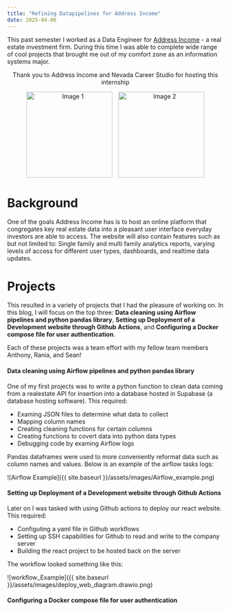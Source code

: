 ```yaml
---
title: "Refining Datapipelines for Address Income"
date: 2025-04-06
---
```

This past semester I worked as a Data Engineer for [Address Income](https://www.addressincome.com/company/about-us) - a real estate investment firm. During this time I was able to complete wide range of cool projects that brought me out of my comfort zone as an information systems major. 

<div align="center">
  <p>Thank you to Address Income and Nevada Career Studio for hosting this internship</p>

  <img src="{{ site.baseurl }}/assets/images/NevadaLogo.png" alt="Image 1" width="200" style="margin-right: 10px;">
  <img src="{{ site.baseurl }}/assets/images/AddressLogo.png" alt="Image 2" width="200">
</div>



# Background 
One of the goals Address Income has is to host an online platform that congregates key real estate data into a pleasant user interface everyday investors are able to access. The website will also contain features such as but not limited to: Single family and multi family analytics reports, varying levels of access for different user types, dashboards, and realtime data updates.

# Projects
This resulted in a variety of projects that I had the pleasure of working on. In this blog, I will focus on the top three: **Data cleaning using Airflow pipelines and python pandas library**, **Setting up Deployment of a Development website through Github Actions**, and **Configuring a Docker compose file for user authentication**. 

Each of these projects was a team effort with my fellow team members Anthony, Rania, and Sean! 

#### Data cleaning using Airflow pipelines and python pandas library
  One of my first projects was to write a python function to clean data coming from a realestate API for insertion into a database hosted in Supabase (a database hosting software). This required:
  
  -  Examing JSON files to determine what data to collect
  -  Mapping column names
  -  Creating cleaning functions for certain columns
  -  Creating functions to covert data into python data types
  -  Debugging code by examing Airflow logs

Pandas dataframes were used to more conveniently reformat data such as column names and values. Below is an example of the airflow tasks logs:

![Airflow Example]({{ site.baseurl }}/assets/images/Airflow_example.png)

#### Setting up Deployment of a Development website through Github Actions
  Later on I was tasked with using Github actions to deploy our react website. This required:

  - Configuting a yaml file in Github workflows
  - Setting up SSH capabilities for Github to read and write to the company server
  - Building the react project to be hosted back on the server

  The workflow looked something like this:

  ![workflow_Example]({{ site.baseurl }}/assets/images/deploy_web_diagram.drawio.png)


#### Configuring a Docker compose file for user authentication
